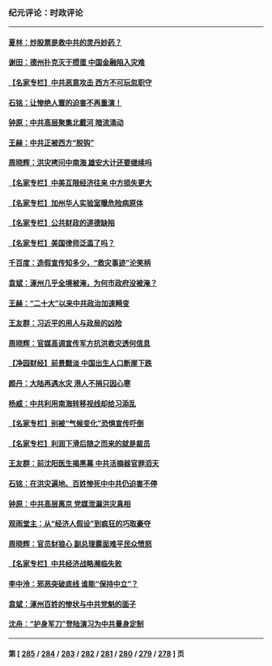 ### 纪元评论：时政评论
---
#### [夏林：炒股票是救中共的灵丹妙药？](../../pages/nsc1025/n14050307.md) 
#### [谢田：德州扑克灭于掼蛋 中国金融陷入灾难](../../pages/nsc1025/n14051773.md) 
#### [【名家专栏】中共恶意攻击 西方不可玩忽职守](../../pages/nsc1025/n14050919.md) 
#### [石铭：让惨绝人寰的迫害不再重演！](../../pages/nsc1025/n14051465.md) 
#### [钟原：中共高层聚集北戴河 暗流涌动](../../pages/nsc1025/n14051235.md) 
#### [王赫：中共正被西方“脱钩”](../../pages/nsc1025/n14051216.md) 
#### [周晓辉：洪灾拷问中南海 雄安大计还要继续吗](../../pages/nsc1025/n14051035.md) 
#### [【名家专栏】中美互限经济往来 中方损失更大](../../pages/nsc1025/n14050232.md) 
#### [【名家专栏】加州华人实验室曝危险病原体](../../pages/nsc1025/n14050930.md) 
#### [【名家专栏】公共财政的道德缺陷](../../pages/nsc1025/n14048611.md) 
#### [【名家专栏】美国律师泛滥了吗？](../../pages/nsc1025/n14049522.md) 
#### [千百度：造假宣传知多少，“救灾事迹”沦笑柄](../../pages/nsc1025/n14050751.md) 
#### [袁斌：涿州几乎全境被淹，为何市政府没被淹？](../../pages/nsc1025/n14050730.md) 
#### [王赫：“二十大”以来中共政治加速畸变](../../pages/nsc1025/n14050408.md) 
#### [王友群：习近平的用人与政局的凶险](../../pages/nsc1025/n14050390.md) 
#### [周晓辉：官媒高调宣传军方抗洪救灾透何信息](../../pages/nsc1025/n14050301.md) 
#### [【净园财经】前景黯淡 中国出生人口断崖下跌](../../pages/nsc1025/n14049754.md) 
#### [颜丹：大陆再遇水灾 港人不捐只因心寒](../../pages/nsc1025/n14049607.md) 
#### [杨威：中共利用南海转移视线却给习添乱](../../pages/nsc1025/n14049794.md) 
#### [【名家专栏】别被“气候变化”恐惧宣传吓倒](../../pages/nsc1025/n14049021.md) 
#### [【名家专栏】利润下滑后随之而来的就是裁员](../../pages/nsc1025/n14048050.md) 
#### [王友群：前沈阳医生揭黑幕 中共活摘器官罪滔天](../../pages/nsc1025/n14049646.md) 
#### [石铭：在洪灾遍地、百姓惨死中中共仍迫害不停](../../pages/nsc1025/n14049281.md) 
#### [钟原：中共高层离京 党媒泄漏洪灾真相](../../pages/nsc1025/n14049210.md) 
#### [观雨堂主：从“经济人假设”到疯狂的巧取豪夺](../../pages/nsc1025/n14049124.md) 
#### [周晓辉：官员豺狼心 副总理露面难平民众愤怒](../../pages/nsc1025/n14049052.md) 
#### [【名家专栏】中共经济战略濒临失败](../../pages/nsc1025/n14043725.md) 
#### [李中泠：邪恶突破底线 谁能“保持中立”？](../../pages/nsc1025/n14049032.md) 
#### [袁斌：涿州百姓的惨状与中共党魁的面子](../../pages/nsc1025/n14048853.md) 
#### [沈舟：“护身军刀”登陆演习为中共量身定制](../../pages/nsc1025/n14048668.md) 

---
#### 第 [ [285](./285.md) / [284](./284.md) / [283](./283.md) / [282](./282.md) / [281](./281.md) / [280](./280.md) / [279](./279.md) / [278](./278.md) ] 页
